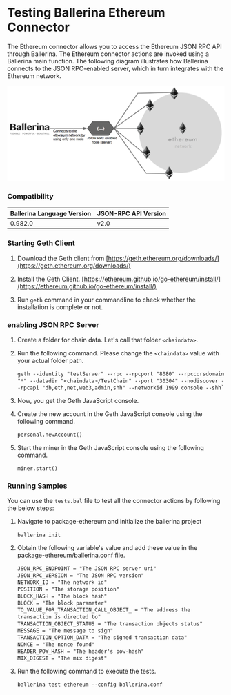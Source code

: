 # Testing Ballerina Ethereum Connector

The Ethereum connector allows you to access the Ethereum JSON RPC API through Ballerina. The Ethereum connector actions are invoked using a Ballerina main function. The following diagram illustrates how Ballerina connects to the JSON RPC-enabled server, which in turn integrates with the Ethereum network.

![Ballerina -Ethereum Connector Overview](../../BallerinaEthereumJSONRPC.png)

### Compatibility

| Ballerina Language Version             | JSON-RPC API Version           |
| ---------------------------------------| -------------------------------|
|  0.982.0                               |   v2.0                        |

### Starting Geth Client

1) Download the Geth client from [https://geth.ethereum.org/downloads/](https://geth.ethereum.org/downloads/)

2) Install the Geth Client. [https://ethereum.github.io/go-ethereum/install/](https://ethereum.github.io/go-ethereum/install/)

3) Run `geth` command in your commandline to check whether the installation is complete or not.

### enabling JSON RPC Server

1) Create a folder for chain data. Let's call that folder `<chaindata>`.

2) Run the following command. Please change the `<chaindata>` value with your actual folder path.
    ````
    geth --identity "testServer" --rpc --rpcport "8080" --rpccorsdomain "*" --datadir "<chaindata>/TestChain" --port "30304" --nodiscover --rpcapi "db,eth,net,web3,admin,shh" --networkid 1999 console --shh`
    ````
3) Now, you get the Geth JavaScript console.
 
4) Create the new account in the Geth JavaScript console using the following command.
    ```
    personal.newAccount()
    ```

5) Start the miner in the Geth JavaScript console using the following command.
    ```
    miner.start()
    ```

### Running Samples

You can use the `tests.bal` file to test all the connector actions by following the below steps:

1. Navigate to package-ethereum and initialize the ballerina project
    ```
    ballerina init
    ```

2. Obtain the following variable's value and add these value in the package-ethereum/ballerina.conf file.
    ```
    JSON_RPC_ENDPOINT = "The JSON RPC server uri"
    JSON_RPC_VERSION = "The JSON RPC version"
    NETWORK_ID = "The network id"
    POSITION = "The storage position"
    BLOCK_HASH = "The block hash"
    BLOCK = "The block parameter" 
    TO_VALUE_FOR_TRANSACTION_CALL_OBJECT_ = "The address the transaction is directed to"
    TRANSACTION_OBJECT_STATUS = "The transaction objects status"
    MESSAGE = "The message to sign"
    TRANSACTION_OPTION_DATA = "The signed transaction data"
    NONCE = "The nonce found"
    HEADER_POW_HASH = "The header's pow-hash"
    MIX_DIGEST = "The mix digest"
    ```

4. Run the following command to execute the tests.
    ```
    ballerina test ethereum --config ballerina.conf
    ```

